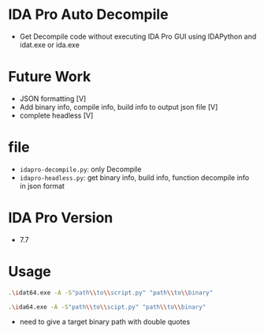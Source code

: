 # IDA Pro Auto Decompile
- Get Decompile code without executing IDA Pro GUI using IDAPython and idat.exe or ida.exe

# Future Work
- JSON formatting [V]
- Add binary info, compile info, build info to output json file [V]
- complete headless [V]

# file
- `idapro-decompile.py`: only Decompile
- `idapro-headless.py`: get binary info, build info, function decompile info in json format

# IDA Pro Version
- 7.7

# Usage
```bash
.\idat64.exe -A -S"path\\to\\script.py" "path\\to\\binary"
```
```bash
.\ida64.exe -A -S"path\\to\\scipt.py" "path\\to\\binary"
```
- need to give a target binary path with double quotes
